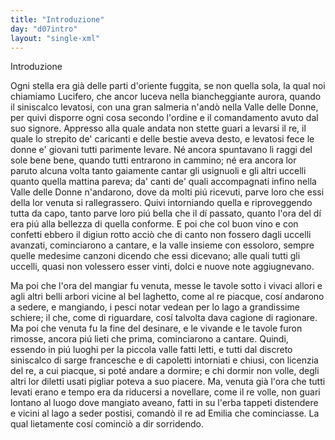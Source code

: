 ```yaml
---
title: "Introduzione"
day: "d07intro"
layout: "single-xml"
---
```

<div id="d07intro" type="introduction" who="author">
<head>Introduzione</head>
<p>
<milestone id="p07980002"/>Ogni stella era già delle parti d'oriente fuggita, se non quella sola, la qual noi chiamiamo 
          <name placeref="lucifero" type="place">Lucifero</name>, che ancor luceva nella biancheggiante aurora, quando il siniscalco levatosi, con una gran salmeria n'andò nella 
          <name placeref="valledonnebrigata-01" type="place">Valle delle Donne</name>, per quivi disporre ogni cosa secondo l'ordine e il comandamento avuto dal suo signore. 
          <milestone id="p07980003"/>Appresso alla quale andata non stette guari a levarsi il 
          <name persref="dioneo" type="person">re</name>, il quale lo strepito de' caricanti e delle bestie aveva desto, e levatosi fece le donne e' giovani tutti parimente levare. 
          <milestone id="p07980004"/>Né ancora spuntavano li raggi del sole bene bene, quando tutti entrarono in cammino; né era ancora lor paruto alcuna volta tanto gaiamente cantar gli usignuoli e gli altri uccelli quanto quella mattina pareva; da' canti de' quali accompagnati infino nella 
          <name placeref="valledonnebrigata-01" type="place">Valle delle Donne</name> n'andarono, dove da molti piú ricevuti, parve loro che essi della lor venuta si rallegrassero. 
          <milestone id="p07980005"/>Quivi intorniando quella e riproveggendo tutta da capo, tanto parve loro piú bella che il dí passato, quanto l'ora del dí era piú alla bellezza di quella conforme. 
          <milestone id="p07980006"/>E poi che col buon vino e con confetti ebbero il digiun rotto acciò che di canto non fossero dagli uccelli avanzati, cominciarono a cantare, e la valle insieme con essoloro, sempre quelle medesime canzoni dicendo che essi dicevano; alle quali tutti gli uccelli, quasi non volessero esser vinti, dolci e nuove note aggiugnevano.</p>
<p>
<milestone id="p07980007"/>Ma poi che l'ora del mangiar fu venuta, messe le tavole sotto i vivaci allori e agli altri belli arbori vicine al 
          <name placeref="laghettobrigata-01" type="place">bel laghetto</name>, come al 
          <name persref="dioneo" type="person">re</name> piacque, cosí andarono a sedere, e mangiando, i pesci notar vedean per lo lago a grandissime schiere; il che, come di riguardare, cosí talvolta dava cagione di ragionare. 
          <milestone id="p07980008"/>Ma poi che venuta fu la fine del desinare, e le vivande e le tavole furon rimosse, ancora piú lieti che prima, cominciarono a cantare. 
          <milestone id="p07980009"/>Quindi, essendo in piú luoghi per la piccola valle fatti letti, e tutti dal discreto siniscalco di sarge francesche e di capoletti intorniati e chiusi, con licenzia del re, a cui piacque, si poté andare a dormire; e chi dormir non volle, degli altri lor diletti usati pigliar poteva a suo piacere. 
          <milestone id="p07980010"/>Ma, venuta già l'ora che tutti levati erano e tempo era da riducersi a novellare, come il re volle, non guari lontano al luogo dove mangiato aveano, fatti in su l'erba tappeti distendere e vicini al lago a seder postisi, comandò il re ad 
          <name persref="emilia" type="person">Emilia</name> che cominciasse. La qual lietamente cosí cominciò a dir sorridendo.</p>
</div>